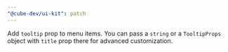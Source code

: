```yaml
---
"@cube-dev/ui-kit": patch
---
```


Add `tooltip` prop to menu items. You can pass a `string` or a `TooltipProps` object with `title` prop there for advanced customization.
